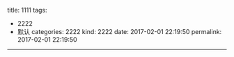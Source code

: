 title: 1111
tags:
  - 2222
  - 默认
categories: 2222
kind: 2222
date: 2017-02-01 22:19:50
permalink: 2017-02-01 22:19:50
---
